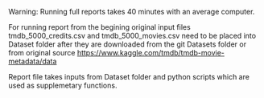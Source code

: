 Warning: Running full reports takes 40 minutes with an average computer.

For running report from the begining original input files tmdb_5000_credits.csv and tmdb_5000_movies.csv need to be placed into Dataset folder after they are downloaded from the git Datasets folder or from original source https://www.kaggle.com/tmdb/tmdb-movie-metadata/data

Report file takes inputs from Dataset folder and python scripts which are used as supplemetary functions.
